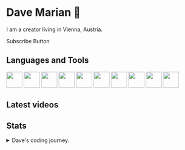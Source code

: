 # Dave Marian 👋

I am a creator living in Vienna, Austria. 

Subscribe Button

## Languages and Tools
<span>
<img src="https://cdn.jsdelivr.net/gh/devicons/devicon@latest/icons/python/python-original.svg" style="width:42px;height:42px;"/>
<img src="https://cdn.jsdelivr.net/gh/devicons/devicon@latest/icons/unity/unity-original.svg" style="width:42px;height:42px;"/>
<img src="https://cdn.jsdelivr.net/gh/devicons/devicon@latest/icons/godot/godot-original.svg" style="width:42px;height:42px;"/>
<img src="https://cdn.jsdelivr.net/gh/devicons/devicon@latest/icons/debian/debian-original-wordmark.svg" style="width:42px;height:42px;"/>
<img src="https://cdn.jsdelivr.net/gh/devicons/devicon@latest/icons/wordpress/wordpress-plain.svg" style="width:42px;height:42px;"/>
<img src="https://cdn.jsdelivr.net/gh/devicons/devicon@latest/icons/woocommerce/woocommerce-original-wordmark.svg" style="width:42px;height:42px;"/>
<img src="https://cdn.jsdelivr.net/gh/devicons/devicon@latest/icons/raspberrypi/raspberrypi-original.svg" style="width:42px;height:42px;"/>
<img src="https://cdn.jsdelivr.net/gh/devicons/devicon@latest/icons/pandas/pandas-original-wordmark.svg" style="width:42px;height:42px;"/>
<img src="https://cdn.jsdelivr.net/gh/devicons/devicon@latest/icons/numpy/numpy-original.svg" style="width:42px;height:42px;"/>
<img src="https://cdn.jsdelivr.net/gh/devicons/devicon@latest/icons/django/django-plain.svg" style="width:42px;height:42px;"/>
</span>

## Latest videos

## Stats

<details>
  <summary>Dave's coding journey.</summary>
  
  ###Dave's coding journey.

  I started when I was young.
</details>


<!--
**davemariannn/davemariannn** is a ✨ _special_ ✨ repository because its `README.md` (this file) appears on your GitHub profile.

Here are some ideas to get you started:

- 🔭 I’m currently working on ...
- 🌱 I’m currently learning ...
- 👯 I’m looking to collaborate on ...
- 🤔 I’m looking for help with ...
- 💬 Ask me about ...
- 📫 How to reach me: ...
- 😄 Pronouns: ...
- ⚡ Fun fact: ...
-->
